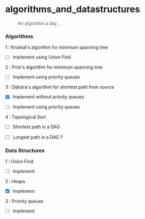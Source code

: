 # algorithms_and_datastructures
> An algorithm a day ..


### Algorithms 


1 : Kruskal's algorithm for minimum spanning tree

   - [ ] Implement using Union Find


2 : Prim's algorithm for minimum spanning tree

   - [ ] Implement using priority queues
 

3 : Dijkstra's algorithm for shortest path from source
 
   - [x] Implement without priority queues

   - [ ] Implement using priority queues

4 : Topological Sort
 
   - [ ] Shortest path in a DAG

   - [ ] Longest path in a DAG ?




### Data Structures


1 : Union Find 

   - [ ] Implement


2 : Heaps
 
   - [x] Implement


3 : Priority queues

   - [ ] Implement


